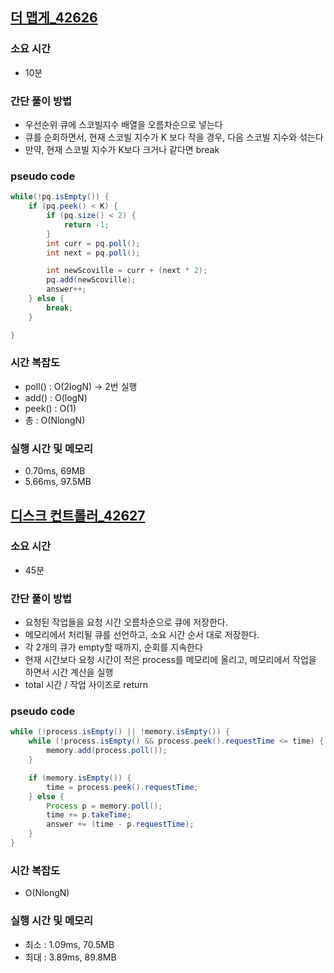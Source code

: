 ## [더 맵게_42626](https://school.programmers.co.kr/learn/courses/30/lessons/42626)

### 소요 시간
- 10분

### 간단 풀이 방법
- 우선순위 큐에 스코빌지수 배열을 오름차순으로 넣는다
- 큐를 순회하면서, 현재 스코빌 지수가 K 보다 작을 경우, 다음 스코빌 지수와 섞는다
- 만약, 현재 스코빌 지수가 K보다 크거나 같다면 break

### pseudo code
```java
while(!pq.isEmpty()) {
    if (pq.peek() < K) {
        if (pq.size() < 2) {
            return -1;
        }
        int curr = pq.poll();
        int next = pq.poll();

        int newScoville = curr + (next * 2);
        pq.add(newScoville);
        answer++;
    } else {
        break;
    }

}
```

### 시간 복잡도
- poll() : O(2logN) -> 2번 실행
- add() : O(logN)
- peek() : O(1)
- 총 : O(NlongN)

### 실행 시간 및 메모리
- 0.70ms, 69MB
- 5.66ms, 97.5MB

## [디스크 컨트롤러_42627](https://school.programmers.co.kr/learn/courses/30/lessons/42627)

### 소요 시간
- 45분

### 간단 풀이 방법
- 요청된 작업들을 요청 시간 오름차순으로 큐에 저장한다.
- 메모리에서 처리될 큐를 선언하고, 소요 시간 순서 대로 저장한다.
- 각 2개의 큐가 empty할 때까지, 순회를 지속한다
- 현재 시간보다 요청 시간이 적은 process를 메모리에 올리고, 메모리에서 작업을 하면서 시간 계산을 실행
- total 시간 / 작업 사이즈로 return

### pseudo code
```java
while (!process.isEmpty() || !memory.isEmpty()) {
    while (!process.isEmpty() && process.peek().requestTime <= time) {
        memory.add(process.poll());
    }

    if (memory.isEmpty()) {
        time = process.peek().requestTime;
    } else {
        Process p = memory.poll();
        time += p.takeTime;
        answer += (time - p.requestTime);
    }
}
```

### 시간 복잡도
- O(NlongN)

### 실행 시간 및 메모리
- 최소 : 1.09ms, 70.5MB
- 최대 : 3.89ms, 89.8MB
